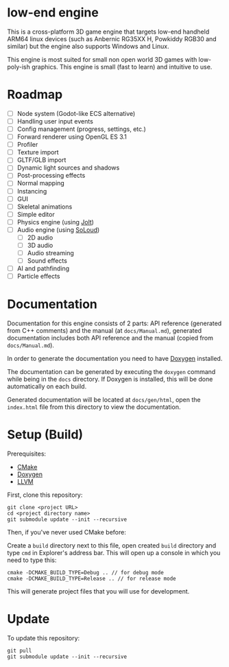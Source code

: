 # low-end engine

This is a cross-platform 3D game engine that targets low-end handheld ARM64 linux devices (such as Anbernic RG35XX H, Powkiddy RGB30 and similar) but the engine also supports Windows and Linux. 

This engine is most suited for small non open world 3D games with low-poly-ish graphics. This engine is small (fast to learn) and intuitive to use.

# Roadmap

- [ ] Node system (Godot-like ECS alternative)
- [ ] Handling user input events
- [ ] Config management (progress, settings, etc.)
- [ ] Forward renderer using OpenGL ES 3.1
- [ ] Profiler
- [ ] Texture import
- [ ] GLTF/GLB import
- [ ] Dynamic light sources and shadows
- [ ] Post-processing effects
- [ ] Normal mapping
- [ ] Instancing
- [ ] GUI
- [ ] Skeletal animations
- [ ] Simple editor
- [ ] Physics engine (using [Jolt](https://github.com/jrouwe/JoltPhysics))
- [ ] Audio engine (using [SoLoud](https://github.com/jarikomppa/soloud))
    - [ ] 2D audio
    - [ ] 3D audio
    - [ ] Audio streaming
    - [ ] Sound effects
- [ ] AI and pathfinding
- [ ] Particle effects

# Documentation

Documentation for this engine consists of 2 parts: API reference (generated from C++ comments) and the manual (at `docs/Manual.md`), generated documentation includes both API reference and the manual (copied from `docs/Manual.md`).

In order to generate the documentation you need to have [Doxygen](https://www.doxygen.nl/index.html) installed.

The documentation can be generated by executing the `doxygen` command while being in the `docs` directory. If Doxygen is installed, this will be done automatically on each build.

Generated documentation will be located at `docs/gen/html`, open the `index.html` file from this directory to view the documentation.

# Setup (Build)

Prerequisites:

- [CMake](https://cmake.org/download/)
- [Doxygen](https://doxygen.nl/download.html)
- [LLVM](https://github.com/llvm/llvm-project/releases/latest)

First, clone this repository:

```
git clone <project URL>
cd <project directory name>
git submodule update --init --recursive
```

Then, if you've never used CMake before:

Create a `build` directory next to this file, open created `build` directory and type `cmd` in Explorer's address bar. This will open up a console in which you need to type this:

```
cmake -DCMAKE_BUILD_TYPE=Debug .. // for debug mode
cmake -DCMAKE_BUILD_TYPE=Release .. // for release mode
```

This will generate project files that you will use for development.

# Update

To update this repository:

```
git pull
git submodule update --init --recursive
```